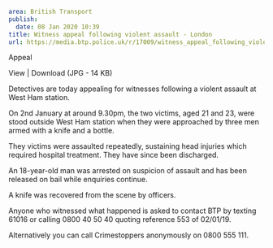 ```yaml
area: British Transport
publish:
  date: 08 Jan 2020 10:39
title: Witness appeal following violent assault - London
url: https://media.btp.police.uk/r/17009/witness_appeal_following_violent_assault_-_london_
```

Appeal

View | Download (JPG - 14 KB)

Detectives are today appealing for witnesses following a violent assault at West Ham station.

On 2nd January at around 9.30pm, the two victims, aged 21 and 23, were stood outside West Ham station when they were approached by three men armed with a knife and a bottle.

They victims were assaulted repeatedly, sustaining head injuries which required hospital treatment. They have since been discharged.

An 18-year-old man was arrested on suspicion of assault and has been released on bail while enquiries continue.

A knife was recovered from the scene by officers.

Anyone who witnessed what happened is asked to contact BTP by texting 61016 or calling 0800 40 50 40 quoting reference 553 of 02/01/19.

Alternatively you can call Crimestoppers anonymously on 0800 555 111.
